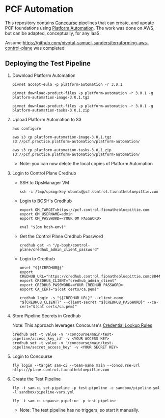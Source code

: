 #   PCF Automation

This repository contains [Concourse](https://concourse-ci.org) pipelines that can create, and update PCF foundations using [Platform Automation](http://docs.pivotal.io/platform-automation).
The work was done on AWS, but can be adapted, conceptually, for any IaaS.

Assume https://github.com/pivotal-samuel-sanders/terraforming-aws-control-plane was completed

##  Deploying the Test Pipeline

1.  Download Platform Automation
    ```
    pivnet accept-eula -p platform-automation -r 3.0.1

    pivnet download-product-files -p platform-automation -r 3.0.1 -g platform-automation-image-3.0.1.tgz

    pivnet download-product-files -p platform-automation -r 3.0.1 -g platform-automation-tasks-3.0.1.zip
    ```

1.  Upload Platform Automation to S3
    ```
    aws configure

    aws s3 cp platform-automation-image-3.0.1.tgz s3://pcf.practice.platform-automation/platform-automation/

    aws s3 cp platform-automation-tasks-3.0.1.zip s3://pcf.practice.platform-automation/platform-automation/
    ```
    * Note: you can now delete the local copies of Platform Automation

1.  Login to Control Plane Credhub

    *   SSH to OpsManager VM
        ```
        ssh -i /tmp/opsmgrkey ubuntu@pcf.control.fionathebluepittie.com
        ```

    *   Login to BOSH's Credhub
        ```
        export OM_TARGET=https://pcf.control.fionathebluepittie.com
        export OM_USERNAME=admin
        export OM_PASSWORD=<YOUR OM PASSWORD>

        eval "$(om bosh-env)"
        ```

    *   Get the Control Plane Credhub Password
        ```
        credhub get -n "/p-bosh/control-plane/credhub_admin_client_password"
        ```

    *   Login to Credhub
        ```
        unset "${!CREDHUB@}"
        export CREDHUB_URL="https://credhub.control.fionathebluepittie.com:8844"
        export CREDHUB_CLIENT="credhub_admin_client"
        export CREDHUB_PASSWORD=<YOUR CREDHUB PASSWORD>
        export CA_CERT="$(cat certs/ca.pem)"

        credhub login -s "${CREDHUB_URL}" --client-name "${CREDHUB_CLIENT}" --client-secret "${CREDHUB_PASSWORD}" --ca-cert="$(cat certs/ca.pem)"
        ```

1.  Store Pipeline Secrets in Credhub

    Note: This approach leverages Concourse's [Credential Lookup Rules](https://concourse-ci.org/credhub-credential-manager.html#credential-lookup-rules)
    ```
    credhub set -t value -n '/concourse/main/test-pipeline/access_key_id' -v <YOUR ACCESS KEY>
    credhub set -t value -n '/concourse/main/test-pipeline/secret_access_key' -v <YOUR SECRET KEY>
    ```

1.  Login to Concourse
    ```
    fly login --target sam-ci --team-name main --concourse-url https://plane.control.fionathebluepittie.com
    ````

1.  Create the Test Pipeline
    ```
    fly -t sam-ci set-pipeline -p test-pipeline -c sandbox/pipeline.yml -l sandbox/pipeline-vars.yml

    fly -t sam-ci unpause-pipeline -p test-pipeline
    ```
    * Note: The test pipeline has no triggers, so start it manually.